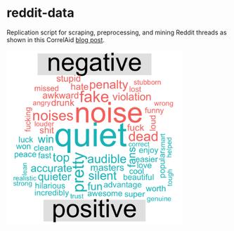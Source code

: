 # reddit-data
Replication script for scraping, preprocessing, and mining Reddit threads as shown in this CorrelAid [blog post](https://correlaid.org/blog/posts/scraping-reddit).

<img src = "https://raw.githubusercontent.com/lhehnke/reddit-data/master/img/wordcloud.png" alt = "Comparison cloud" width = "400"/>
